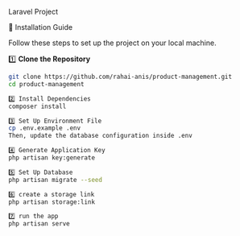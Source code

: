 Laravel Project

 🚀 Installation Guide  

Follow these steps to set up the project on your local machine.

 1️⃣ **Clone the Repository**  
```bash
git clone https://github.com/rahai-anis/product-management.git
cd product-management

2️⃣ Install Dependencies
composer install

3️⃣ Set Up Environment File
cp .env.example .env
Then, update the database configuration inside .env

4️⃣ Generate Application Key
php artisan key:generate

5️⃣ Set Up Database
php artisan migrate --seed

6️⃣ create a storage link
php artisan storage:link

7️⃣ run the app
php artisan serve

